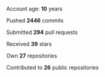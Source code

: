 Account age: **10** years

Pushed **2446** commits

Submitted **294** pull requests

Received **39** stars

Own **27** repositories

Contributed to **26** public repositories
